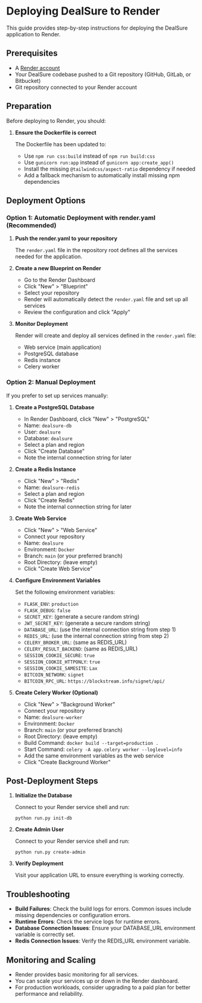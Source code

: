 # Deploying DealSure to Render

This guide provides step-by-step instructions for deploying the DealSure application to Render.

## Prerequisites

- A [Render account](https://render.com)
- Your DealSure codebase pushed to a Git repository (GitHub, GitLab, or Bitbucket)
- Git repository connected to your Render account

## Preparation

Before deploying to Render, you should:

1. **Ensure the Dockerfile is correct**
   
   The Dockerfile has been updated to:
   - Use `npm run css:build` instead of `npm run build:css`
   - Use `gunicorn run:app` instead of `gunicorn app:create_app()`
   - Install the missing `@tailwindcss/aspect-ratio` dependency if needed
   - Add a fallback mechanism to automatically install missing npm dependencies

## Deployment Options

### Option 1: Automatic Deployment with render.yaml (Recommended)

1. **Push the render.yaml to your repository**
   
   The `render.yaml` file in the repository root defines all the services needed for the application.

2. **Create a new Blueprint on Render**
   
   - Go to the Render Dashboard
   - Click "New" > "Blueprint"
   - Select your repository
   - Render will automatically detect the `render.yaml` file and set up all services
   - Review the configuration and click "Apply"

3. **Monitor Deployment**
   
   Render will create and deploy all services defined in the `render.yaml` file:
   - Web service (main application)
   - PostgreSQL database
   - Redis instance
   - Celery worker

### Option 2: Manual Deployment

If you prefer to set up services manually:

1. **Create a PostgreSQL Database**
   
   - In Render Dashboard, click "New" > "PostgreSQL"
   - Name: `dealsure-db`
   - User: `dealsure`
   - Database: `dealsure`
   - Select a plan and region
   - Click "Create Database"
   - Note the internal connection string for later

2. **Create a Redis Instance**
   
   - Click "New" > "Redis"
   - Name: `dealsure-redis`
   - Select a plan and region
   - Click "Create Redis"
   - Note the internal connection string for later

3. **Create Web Service**
   
   - Click "New" > "Web Service"
   - Connect your repository
   - Name: `dealsure`
   - Environment: `Docker`
   - Branch: `main` (or your preferred branch)
   - Root Directory: (leave empty)
   - Click "Create Web Service"

4. **Configure Environment Variables**

   Set the following environment variables:
   - `FLASK_ENV`: `production`
   - `FLASK_DEBUG`: `false`
   - `SECRET_KEY`: (generate a secure random string)
   - `JWT_SECRET_KEY`: (generate a secure random string)
   - `DATABASE_URL`: (use the internal connection string from step 1)
   - `REDIS_URL`: (use the internal connection string from step 2)
   - `CELERY_BROKER_URL`: (same as REDIS_URL)
   - `CELERY_RESULT_BACKEND`: (same as REDIS_URL)
   - `SESSION_COOKIE_SECURE`: `true`
   - `SESSION_COOKIE_HTTPONLY`: `true`
   - `SESSION_COOKIE_SAMESITE`: `Lax`
   - `BITCOIN_NETWORK`: `signet`
   - `BITCOIN_RPC_URL`: `https://blockstream.info/signet/api/`

5. **Create Celery Worker (Optional)**
   
   - Click "New" > "Background Worker"
   - Connect your repository
   - Name: `dealsure-worker`
   - Environment: `Docker`
   - Branch: `main` (or your preferred branch)
   - Root Directory: (leave empty)
   - Build Command: `docker build --target=production .`
   - Start Command: `celery -A app.celery worker --loglevel=info`
   - Add the same environment variables as the web service
   - Click "Create Background Worker"

## Post-Deployment Steps

1. **Initialize the Database**

   Connect to your Render service shell and run:
   ```
   python run.py init-db
   ```

2. **Create Admin User**

   Connect to your Render service shell and run:
   ```
   python run.py create-admin
   ```

3. **Verify Deployment**

   Visit your application URL to ensure everything is working correctly.

## Troubleshooting

- **Build Failures**: Check the build logs for errors. Common issues include missing dependencies or configuration errors.
- **Runtime Errors**: Check the service logs for runtime errors.
- **Database Connection Issues**: Ensure your DATABASE_URL environment variable is correctly set.
- **Redis Connection Issues**: Verify the REDIS_URL environment variable.

## Monitoring and Scaling

- Render provides basic monitoring for all services.
- You can scale your services up or down in the Render dashboard.
- For production workloads, consider upgrading to a paid plan for better performance and reliability.
